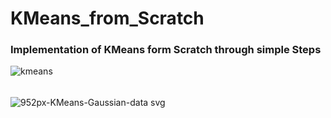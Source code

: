 # KMeans_from_Scratch

### Implementation of KMeans form Scratch through simple Steps

![kmeans](https://user-images.githubusercontent.com/81787449/131264581-4880ad42-f11e-442b-a171-e6b84bd13925.png)

######
![952px-KMeans-Gaussian-data svg](https://user-images.githubusercontent.com/81787449/131264591-343946e1-9f8d-40f4-adb8-10e390163f00.png)

